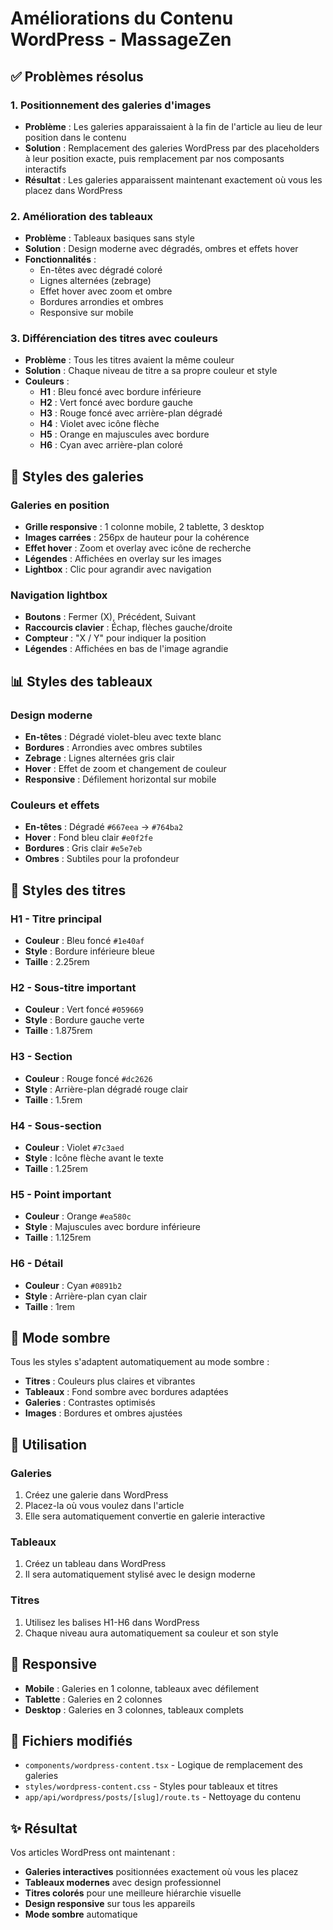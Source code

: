# Améliorations du Contenu WordPress - MassageZen

## ✅ Problèmes résolus

### 1. **Positionnement des galeries d'images**
- **Problème** : Les galeries apparaissaient à la fin de l'article au lieu de leur position dans le contenu
- **Solution** : Remplacement des galeries WordPress par des placeholders à leur position exacte, puis remplacement par nos composants interactifs
- **Résultat** : Les galeries apparaissent maintenant exactement où vous les placez dans WordPress

### 2. **Amélioration des tableaux**
- **Problème** : Tableaux basiques sans style
- **Solution** : Design moderne avec dégradés, ombres et effets hover
- **Fonctionnalités** :
  - En-têtes avec dégradé coloré
  - Lignes alternées (zebrage)
  - Effet hover avec zoom et ombre
  - Bordures arrondies et ombres
  - Responsive sur mobile

### 3. **Différenciation des titres avec couleurs**
- **Problème** : Tous les titres avaient la même couleur
- **Solution** : Chaque niveau de titre a sa propre couleur et style
- **Couleurs** :
  - **H1** : Bleu foncé avec bordure inférieure
  - **H2** : Vert foncé avec bordure gauche
  - **H3** : Rouge foncé avec arrière-plan dégradé
  - **H4** : Violet avec icône flèche
  - **H5** : Orange en majuscules avec bordure
  - **H6** : Cyan avec arrière-plan coloré

## 🎨 Styles des galeries

### Galeries en position
- **Grille responsive** : 1 colonne mobile, 2 tablette, 3 desktop
- **Images carrées** : 256px de hauteur pour la cohérence
- **Effet hover** : Zoom et overlay avec icône de recherche
- **Légendes** : Affichées en overlay sur les images
- **Lightbox** : Clic pour agrandir avec navigation

### Navigation lightbox
- **Boutons** : Fermer (X), Précédent, Suivant
- **Raccourcis clavier** : Échap, flèches gauche/droite
- **Compteur** : "X / Y" pour indiquer la position
- **Légendes** : Affichées en bas de l'image agrandie

## 📊 Styles des tableaux

### Design moderne
- **En-têtes** : Dégradé violet-bleu avec texte blanc
- **Bordures** : Arrondies avec ombres subtiles
- **Zebrage** : Lignes alternées gris clair
- **Hover** : Effet de zoom et changement de couleur
- **Responsive** : Défilement horizontal sur mobile

### Couleurs et effets
- **En-têtes** : Dégradé `#667eea` → `#764ba2`
- **Hover** : Fond bleu clair `#e0f2fe`
- **Bordures** : Gris clair `#e5e7eb`
- **Ombres** : Subtiles pour la profondeur

## 🎯 Styles des titres

### H1 - Titre principal
- **Couleur** : Bleu foncé `#1e40af`
- **Style** : Bordure inférieure bleue
- **Taille** : 2.25rem

### H2 - Sous-titre important
- **Couleur** : Vert foncé `#059669`
- **Style** : Bordure gauche verte
- **Taille** : 1.875rem

### H3 - Section
- **Couleur** : Rouge foncé `#dc2626`
- **Style** : Arrière-plan dégradé rouge clair
- **Taille** : 1.5rem

### H4 - Sous-section
- **Couleur** : Violet `#7c3aed`
- **Style** : Icône flèche avant le texte
- **Taille** : 1.25rem

### H5 - Point important
- **Couleur** : Orange `#ea580c`
- **Style** : Majuscules avec bordure inférieure
- **Taille** : 1.125rem

### H6 - Détail
- **Couleur** : Cyan `#0891b2`
- **Style** : Arrière-plan cyan clair
- **Taille** : 1rem

## 🌙 Mode sombre

Tous les styles s'adaptent automatiquement au mode sombre :
- **Titres** : Couleurs plus claires et vibrantes
- **Tableaux** : Fond sombre avec bordures adaptées
- **Galeries** : Contrastes optimisés
- **Images** : Bordures et ombres ajustées

## 🚀 Utilisation

### Galeries
1. Créez une galerie dans WordPress
2. Placez-la où vous voulez dans l'article
3. Elle sera automatiquement convertie en galerie interactive

### Tableaux
1. Créez un tableau dans WordPress
2. Il sera automatiquement stylisé avec le design moderne

### Titres
1. Utilisez les balises H1-H6 dans WordPress
2. Chaque niveau aura automatiquement sa couleur et son style

## 📱 Responsive

- **Mobile** : Galeries en 1 colonne, tableaux avec défilement
- **Tablette** : Galeries en 2 colonnes
- **Desktop** : Galeries en 3 colonnes, tableaux complets

## 🔧 Fichiers modifiés

- `components/wordpress-content.tsx` - Logique de remplacement des galeries
- `styles/wordpress-content.css` - Styles pour tableaux et titres
- `app/api/wordpress/posts/[slug]/route.ts` - Nettoyage du contenu

## ✨ Résultat

Vos articles WordPress ont maintenant :
- **Galeries interactives** positionnées exactement où vous les placez
- **Tableaux modernes** avec design professionnel
- **Titres colorés** pour une meilleure hiérarchie visuelle
- **Design responsive** sur tous les appareils
- **Mode sombre** automatique



